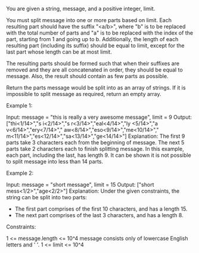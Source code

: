You are given a string, message, and a positive integer, limit.

You must split message into one or more parts based on limit. Each resulting
part should have the suffix "<a/b>", where "b" is to be replaced with the
total number of parts and "a" is to be replaced with the index of the part,
starting from 1 and going up to b. Additionally, the length of each resulting
part (including its suffix) should be equal to limit, except for the last
part whose length can be at most limit.

The resulting parts should be formed such that when their suffixes are
removed and they are all concatenated in order, they should be equal to
message. Also, the result should contain as few parts as possible.

Return the parts message would be split into as an array of strings. If it is
impossible to split message as required, return an empty array.


Example 1:


Input: message = "this is really a very awesome message", limit = 9
Output: ["thi<1/14>","s i<2/14>","s r<3/14>","eal<4/14>","ly <5/14>","a
v<6/14>","ery<7/14>"," aw<8/14>","eso<9/14>","me<10/14>","
m<11/14>","es<12/14>","sa<13/14>","ge<14/14>"]
Explanation:
The first 9 parts take 3 characters each from the beginning of message.
The next 5 parts take 2 characters each to finish splitting message. 
In this example, each part, including the last, has length 9. 
It can be shown it is not possible to split message into less than 14
parts.


Example 2:


Input: message = "short message", limit = 15
Output: ["short mess<1/2>","age<2/2>"]
Explanation:
Under the given constraints, the string can be split into two parts: 
- The first part comprises of the first 10 characters, and has a length 15.
- The next part comprises of the last 3 characters, and has a length 8.



Constraints:


1 <= message.length <= 10^4
message consists only of lowercase English letters and ' '.
1 <= limit <= 10^4




